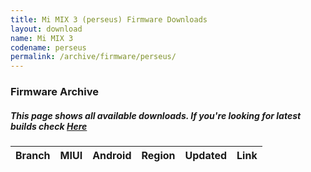 ```yaml
---
title: Mi MIX 3 (perseus) Firmware Downloads
layout: download
name: Mi MIX 3
codename: perseus
permalink: /archive/firmware/perseus/
---
```



### Firmware Archive
##### This page shows all available downloads. If you're looking for latest builds check [Here](/firmware/perseus/)


<div class="table-responsive-md" id="table-wrapper">
<table id="firmware" class="compact table table-striped table-hover table-sm">
    <thead class="thead-dark">
        <tr>
            <th>Branch</th>
            <th>MIUI</th>
            <th>Android</th>
            <th>Region</th>
            <th>Updated</th>
            <th>Link</th>
        </tr>
    </thead>
    <script>loadFirmwareDownloads('perseus', 'full')</script>
</table>
</div>
